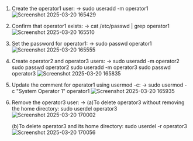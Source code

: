 1. Create the operator1 user: -> sudo useradd -m operator1
![Screenshot 2025-03-20 165429](https://github.com/user-attachments/assets/79e30cb0-e1b9-4e23-9b7d-90b6091284dd)

2. Confirm that operator1 exists: -> cat /etc/passwd | grep operator1
![Screenshot 2025-03-20 165510](https://github.com/user-attachments/assets/62e8e4e2-5650-4c3c-b79a-31ea5a7e2d37)

3. Set the password for operator1: -> sudo passwd operator1
![Screenshot 2025-03-20 165555](https://github.com/user-attachments/assets/c58524c4-e488-47f9-ac3e-d6f3482ca4d4)

4. Create operator2 and operator3 users: -> sudo useradd -m operator2 sudo passwd operator2 sudo useradd -m operator3 sudo passwd operator3
![Screenshot 2025-03-20 165835](https://github.com/user-attachments/assets/007978eb-feda-4297-9aa6-111f1454b3e9)

5. Update the comment for operator1 using usermod -c: -> sudo usermod -c "System Operator 1" operator1
![Screenshot 2025-03-20 165935](https://github.com/user-attachments/assets/c69831f5-4e35-4b79-a374-1e9c32876157)

6. Remove the operator3 user: -> (a)To delete operator3 without removing the home directory: sudo userdel operator3
![Screenshot 2025-03-20 170002](https://github.com/user-attachments/assets/769a0147-8f91-455a-90aa-73b68129066f)

   (b)To delete operator3 and its home directory: sudo userdel -r operator3
![Screenshot 2025-03-20 170056](https://github.com/user-attachments/assets/0a5381c9-2b70-4817-ade0-c65e52bedc66)

